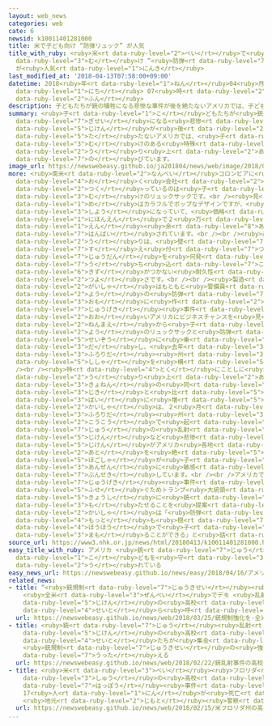 ```yaml
---
layout: web_news
categories: web
cate: 6
newsid: k10011401281000
title: 米で子ども向け “防弾リュック” が人気
title_with_ruby: <ruby>米<rt data-ruby-level="2">べい</rt></ruby>で<ruby>子<rt data-ruby-level="1">こ</rt></ruby>ども<ruby>向<rt
  data-ruby-level="3">む</rt></ruby>け “<ruby>防弾<rt data-ruby-level="7">ぼうだん</rt></ruby>リュック”
  が<ruby>人気<rt data-ruby-level="1">にんき</rt></ruby>
last_modified_at: '2018-04-13T07:58:00+09:00'
datetime: 2018<ruby>年<rt data-ruby-level="1">ねん</rt></ruby>04<ruby>月<rt data-ruby-level="1">がつ</rt></ruby>13<ruby>日<rt
  data-ruby-level="1">にち</rt></ruby> 07<ruby>時<rt data-ruby-level="2">じ</rt></ruby>58<ruby>分<rt
  data-ruby-level="2">ふん</rt></ruby>
description: 子どもたちが銃の犠牲になる悲惨な事件が後を絶たないアメリカでは、子ども向けのある特殊なリュックサックの売り上げが伸びています。
summary: <ruby>子<rt data-ruby-level="1">こ</rt></ruby>どもたちが<ruby>銃<rt data-ruby-level="7">じゅう</rt></ruby>の<ruby>犠牲<rt
  data-ruby-level="7">ぎせい</rt></ruby>になる<ruby>悲惨<rt data-ruby-level="7">ひさん</rt></ruby>な<ruby>事件<rt
  data-ruby-level="5">じけん</rt></ruby>が<ruby>後<rt data-ruby-level="2">あと</rt></ruby>を<ruby>絶<rt
  data-ruby-level="5">た</rt></ruby>たないアメリカでは、<ruby>子<rt data-ruby-level="1">こ</rt></ruby>ども<ruby>向<rt
  data-ruby-level="3">む</rt></ruby>けのある<ruby>特殊<rt data-ruby-level="7">とくしゅ</rt></ruby>なリュックサックの<ruby>売<rt
  data-ruby-level="2">う</rt></ruby>り<ruby>上<rt data-ruby-level="2">あ</rt></ruby>げが<ruby>伸<rt
  data-ruby-level="7">の</rt></ruby>びています。
image_url: https://newswebeasy.github.io/ja201804/news/web/image/2018/04/13/K10011401281_1804130841_1804130948_01_02.jpg
more: <ruby>南米<rt data-ruby-level="2">なんべい</rt></ruby>コロンビアに<ruby>本社<rt data-ruby-level="2">ほんしゃ</rt></ruby>を<ruby>置<rt
  data-ruby-level="4">お</rt></ruby>く<ruby>会社<rt data-ruby-level="2">かいしゃ</rt></ruby>が<ruby>作<rt
  data-ruby-level="2">つく</rt></ruby>っているのは<ruby>子<rt data-ruby-level="1">こ</rt></ruby>ども<ruby>向<rt
  data-ruby-level="3">む</rt></ruby>けのリュックサックです。<br /><ruby>見<rt data-ruby-level="1">み</rt></ruby>た<ruby>目<rt
  data-ruby-level="1">め</rt></ruby>はカラフルでポップなデザインですが、<ruby>防弾<rt data-ruby-level="7">ぼうだん</rt></ruby><ruby>仕様<rt
  data-ruby-level="3">しよう</rt></ruby>になっていて、<ruby>価格<rt data-ruby-level="5">かかく</rt></ruby>は２００ドル（<ruby>日本円<rt
  data-ruby-level="1">にほんえん</rt></ruby>で２<ruby>万<rt data-ruby-level="2">まん</rt></ruby><ruby>円<rt
  data-ruby-level="1">えん</rt></ruby><ruby>余<rt data-ruby-level="8">あまり</rt></ruby>）で<ruby>販売<rt
  data-ruby-level="7">はんばい</rt></ruby>されています。<br /><br /><ruby>最大<rt data-ruby-level="4">さいだい</rt></ruby>の<ruby>売<rt
  data-ruby-level="2">う</rt></ruby>りは、<ruby>壁<rt data-ruby-level="7">かべ</rt></ruby>に<ruby>据<rt
  data-ruby-level="7">す</rt></ruby>え<ruby>付<rt data-ruby-level="7">つ</rt></ruby>けて<ruby>銃弾<rt
  data-ruby-level="7">じゅうだん</rt></ruby>を<ruby>何発<rt data-ruby-level="3">なんぱつ</rt></ruby><ruby>撃<rt
  data-ruby-level="7">う</rt></ruby>ち<ruby>込<rt data-ruby-level="7">こ</rt></ruby>んでもほとんど<ruby>傷<rt
  data-ruby-level="6">きず</rt></ruby>がつかない<ruby>耐久性<rt data-ruby-level="7">たいきゅうせい</rt></ruby>の<ruby>強<rt
  data-ruby-level="2">つよ</rt></ruby>さです。<br /><br /><ruby>製造<rt data-ruby-level="5">せいぞう</rt></ruby><ruby>会社<rt
  data-ruby-level="2">がいしゃ</rt></ruby>はもともと<ruby>警備員<rt data-ruby-level="6">けいびいん</rt></ruby><ruby>用<rt
  data-ruby-level="2">よう</rt></ruby>の<ruby>防弾<rt data-ruby-level="7">ぼうだん</rt></ruby>チョッキを<ruby>主<rt
  data-ruby-level="3">おも</rt></ruby>に<ruby>作<rt data-ruby-level="2">つく</rt></ruby>っていましたが、<ruby>銃撃<rt
  data-ruby-level="7">じゅうげき</rt></ruby><ruby>事件<rt data-ruby-level="5">じけん</rt></ruby>が<ruby>多<rt
  data-ruby-level="2">おお</rt></ruby>いアメリカにビジネスチャンスを<ruby>見<rt data-ruby-level="1">み</rt></ruby>いだして、およそ５<ruby>年前<rt
  data-ruby-level="2">ねんまえ</rt></ruby>から<ruby>子<rt data-ruby-level="2">こ</rt></ruby>ども<ruby>用<rt
  data-ruby-level="2">よう</rt></ruby>のリュックサックと<ruby>防弾<rt data-ruby-level="7">ぼうだん</rt></ruby>チョッキの<ruby>製造<rt
  data-ruby-level="5">せいぞう</rt></ruby>に<ruby>乗<rt data-ruby-level="3">の</rt></ruby>り<ruby>出<rt
  data-ruby-level="3">だ</rt></ruby>し、<ruby>去年<rt data-ruby-level="3">きょねん</rt></ruby>には<ruby>フロリダ<rt
  data-ruby-level="3">ふろりだ</rt></ruby><ruby>州<rt data-ruby-level="3">しゅう</rt></ruby>に<ruby>支社<rt
  data-ruby-level="5">ししゃ</rt></ruby>を<ruby>構<rt data-ruby-level="5">かま</rt></ruby>えるまでになりました。<br
  /><br /><ruby>特<rt data-ruby-level="4">とく</rt></ruby>にことしに<ruby>入<rt data-ruby-level="1">はい</rt></ruby>ってからの<ruby>売<rt
  data-ruby-level="2">う</rt></ruby>り<ruby>上<rt data-ruby-level="2">あ</rt></ruby>げは<ruby>去年<rt
  data-ruby-level="3">きょねん</rt></ruby>の<ruby>同<rt data-ruby-level="2">おな</rt></ruby>じ<ruby>時期<rt
  data-ruby-level="3">じき</rt></ruby>と<ruby>比<rt data-ruby-level="5">くら</rt></ruby>べて４<ruby>倍<rt
  data-ruby-level="3">ばい</rt></ruby>に<ruby>増<rt data-ruby-level="5">ふ</rt></ruby>えたということで、<ruby>会社<rt
  data-ruby-level="2">かいしゃ</rt></ruby>は、２<ruby>月<rt data-ruby-level="1">がつ</rt></ruby>に<ruby>フロリダ<rt
  data-ruby-level="3">ふろりだ</rt></ruby><ruby>州<rt data-ruby-level="3">しゅう</rt></ruby>の<ruby>高校<rt
  data-ruby-level="2">こうこう</rt></ruby>で<ruby>起<rt data-ruby-level="3">お</rt></ruby>きた<ruby>銃<rt
  data-ruby-level="7">じゅう</rt></ruby>の<ruby>乱射<rt data-ruby-level="6">らんしゃ</rt></ruby><ruby>事件<rt
  data-ruby-level="5">じけん</rt></ruby>など<ruby>悲惨<rt data-ruby-level="7">ひさん</rt></ruby>な<ruby>事件<rt
  data-ruby-level="5">じけん</rt></ruby>がアメリカ<ruby>各地<rt data-ruby-level="4">かくち</rt></ruby>で<ruby>後<rt
  data-ruby-level="2">あと</rt></ruby>を<ruby>絶<rt data-ruby-level="5">た</rt></ruby>たないことから、<ruby>保護者<rt
  data-ruby-level="5">ほごしゃ</rt></ruby>が<ruby>子<rt data-ruby-level="1">こ</rt></ruby>どもの<ruby>安全<rt
  data-ruby-level="3">あんぜん</rt></ruby>に<ruby>敏感<rt data-ruby-level="7">びんかん</rt></ruby>になっているのではないかと<ruby>分析<rt
  data-ruby-level="7">ぶんせき</rt></ruby>しています。<br /><br />アメリカでは、<ruby>学校<rt data-ruby-level="1">がっこう</rt></ruby>での<ruby>銃撃<rt
  data-ruby-level="7">じゅうげき</rt></ruby><ruby>事件<rt data-ruby-level="5">じけん</rt></ruby>を<ruby>防<rt
  data-ruby-level="5">ふせ</rt></ruby>ぐためトランプ<ruby>大統領<rt data-ruby-level="5">だいとうりょう</rt></ruby>が<ruby>教師<rt
  data-ruby-level="5">きょうし</rt></ruby>に<ruby>銃<rt data-ruby-level="7">じゅう</rt></ruby>を<ruby>持<rt
  data-ruby-level="3">も</rt></ruby>たせることを<ruby>提案<rt data-ruby-level="5">ていあん</rt></ruby>していますが、<ruby>会社<rt
  data-ruby-level="2">かいしゃ</rt></ruby>は「<ruby>防弾<rt data-ruby-level="7">ぼうだん</rt></ruby>リュックサックは<ruby>最<rt
  data-ruby-level="4">もっと</rt></ruby>も<ruby>穏<rt data-ruby-level="7">おだ</rt></ruby>やかな<ruby>方法<rt
  data-ruby-level="4">ほうほう</rt></ruby>で<ruby>子<rt data-ruby-level="1">こ</rt></ruby>どもたちを<ruby>守<rt
  data-ruby-level="3">まも</rt></ruby>ることができる」と<ruby>話<rt data-ruby-level="2">はな</rt></ruby>しています。
source_url: https://www3.nhk.or.jp/news/html/20180413/k10011401281000.html
easy_title_with_ruby: アメリカ <ruby>銃<rt data-ruby-level="7">じゅう</rt></ruby>から<ruby>子<rt
  data-ruby-level="1">こ</rt></ruby>どもを<ruby>守<rt data-ruby-level="3">まも</rt></ruby>るリュックサックが<ruby>売<rt
  data-ruby-level="2">う</rt></ruby>れている
easy_news_url: https://newswebeasy.github.io/news/easy/2018/04/16/アメリカ-銃から子どもを守るリュックサックが売れている
related_news:
- title: “<ruby>銃規制<rt data-ruby-level="7">じゅうきせい</rt></ruby><ruby>強化<rt data-ruby-level="3">きょうか</rt></ruby>を”
    <ruby>全米<rt data-ruby-level="3">ぜんべい</rt></ruby>でデモ <ruby>乱射<rt data-ruby-level="6">らんしゃ</rt></ruby><ruby>事件<rt
    data-ruby-level="5">じけん</rt></ruby>の<ruby>高校<rt data-ruby-level="2">こうこう</rt></ruby>の<ruby>生徒<rt
    data-ruby-level="4">せいと</rt></ruby>ら<ruby>呼<rt data-ruby-level="6">よ</rt></ruby>びかけ
  url: https://newswebeasy.github.io/news/web/2018/03/25/銃規制強化を-全米でデモ-乱射事件の高校の生徒ら呼びかけ
- title: <ruby>銃<rt data-ruby-level="7">じゅう</rt></ruby><ruby>乱射<rt data-ruby-level="6">らんしゃ</rt></ruby><ruby>事件<rt
    data-ruby-level="5">じけん</rt></ruby>の<ruby>高校<rt data-ruby-level="2">こうこう</rt></ruby>の<ruby>生徒<rt
    data-ruby-level="4">せいと</rt></ruby>たちが<ruby>集会<rt data-ruby-level="3">しゅうかい</rt></ruby>
    <ruby>銃規制<rt data-ruby-level="7">じゅうきせい</rt></ruby>の<ruby>強化<rt data-ruby-level="3">きょうか</rt></ruby><ruby>訴<rt
    data-ruby-level="7">うった</rt></ruby>える
  url: https://newswebeasy.github.io/news/web/2018/02/22/銃乱射事件の高校の生徒たちが集会-銃規制の強化訴える
- title: <ruby>米<rt data-ruby-level="3">べい</rt></ruby><ruby>フロリダ<rt data-ruby-level="3">ふろりだ</rt></ruby><ruby>州<rt
    data-ruby-level="3">しゅう</rt></ruby>の<ruby>高校<rt data-ruby-level="2">こうこう</rt></ruby>の<ruby>発砲<rt
    data-ruby-level="7">はっぽう</rt></ruby><ruby>事件<rt data-ruby-level="5">じけん</rt></ruby>
    17<ruby>人<rt data-ruby-level="1">にん</rt></ruby>が<ruby>死亡<rt data-ruby-level="6">しぼう</rt></ruby>
    <ruby>地元<rt data-ruby-level="2">じもと</rt></ruby><ruby>警察<rt data-ruby-level="6">けいさつ</rt></ruby>
  url: https://newswebeasy.github.io/news/web/2018/02/15/米フロリダ州の高校の発砲事件-17人が死亡-地元警察
...
```

